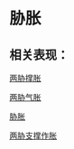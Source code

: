 # 胁胀## 相关表现：[两胁撑胀](https://zuoye.gmzyh.com/search?key=两胁撑胀)[两胁气胀](https://zuoye.gmzyh.com/search?key=两胁气胀)[胁胀](https://zuoye.gmzyh.com/search?key=胁胀)[两胁支撑作胀](https://zuoye.gmzyh.com/search?key=两胁支撑作胀)